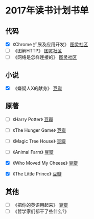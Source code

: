 # 2017年读书计划书单


## 代码
- [x] 《Chrome 扩展及应用开发》 [图灵社区](http://www.ituring.com.cn/book/1421)
- [ ] 《图解HTTP》 [图灵社区](http://www.ituring.com.cn/book/1229)
- [ ] 《网络是怎样连接的》 [图灵社区](http://www.ituring.com.cn/book/1758)

## 小说
- [x] 《嫌疑人X的献身》 [豆瓣](https://book.douban.com/subject/3211779/)

## 原著
- [ ] 《Harry Potter》 [豆瓣](https://book.douban.com/series/241)
- [ ] 《The Hunger Game》 [豆瓣](https://book.douban.com/subject/10566125/)
- [ ] 《Magic Tree House》 [豆瓣](https://book.douban.com/subject_search?search_text=Magic+Tree+House&cat=1001)
- [ ] 《Animal Farm》 [豆瓣](https://book.douban.com/subject/1424313/)
- [x] 《Who Moved My Cheese》 [豆瓣](https://book.douban.com/subject/1337291/)
- [x] 《The Little Prince》 [豆瓣](https://book.douban.com/subject/1370897/)


## 其他 
- [ ] 《把你的英语用起来》 [豆瓣](https://book.douban.com/subject/3748247/)
- [ ] 《哲学家们都干了些什么?》